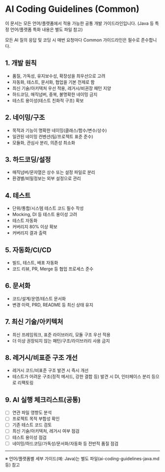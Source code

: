 # AI Coding Guidelines (Common)

이 문서는 모든 언어/플랫폼에서 적용 가능한 공통 개발 가이드라인입니다. (Java 등 특정 언어/플랫폼 특화 내용은 별도 파일 참고)

모든 AI 질의 응답 및 코딩 시 매번 요청마다 Common 가이드라인은 필수로 준수합니다.

## 1. 개발 원칙
- 품질, 가독성, 유지보수성, 확장성을 최우선으로 고려
- 자동화, 테스트, 문서화, 협업을 기본 전제로 함
- 최신 기술/아키텍처 우선 적용, 레거시/비권장 패턴 지양
- 하드코딩, 매직넘버, 중복, 불명확한 네이밍 금지
- 테스트 용이성(테스트 친화적 구조) 확보

## 2. 네이밍/구조
- 목적과 기능이 명확한 네이밍(클래스/함수/변수/상수)
- 일관된 네이밍 컨벤션(팀/프로젝트 표준 준수)
- 모듈화, 관심사 분리, 의존성 최소화

## 3. 하드코딩/설정
- 매직넘버/문자열은 상수 또는 설정 파일로 분리
- 환경별/비밀정보는 외부 설정으로 관리

## 4. 테스트
- 단위/통합/시스템 테스트 코드 필수 작성
- Mocking, DI 등 테스트 용이성 고려
- 테스트 자동화
- 커버리지 80% 이상 확보
- 커버리지 결과 출력

## 5. 자동화/CI/CD
- 빌드, 테스트, 배포 자동화
- 코드 리뷰, PR, Merge 등 협업 프로세스 준수

## 6. 문서화
- 코드/설계/운영/테스트 문서화
- 변경 이력, PRD, README 등 최신 상태 유지

## 7. 최신 기술/아키텍처
- 최신 프레임워크, 표준 라이브러리, 모듈 구조 우선 적용
- 더 이상 권장되지 않는 패턴/구조/라이브러리 사용 금지

## 8. 레거시/비표준 구조 개선
- 레거시 코드/비표준 구조 발견 시 즉시 개선
- 테스트가 어려운 구조(정적 메서드, 강한 결합 등) 발견 시 DI, 인터페이스 분리 등으로 리팩토링

## 9. AI 실행 체크리스트(공통)
- [ ] 연관 파일 영향도 분석
- [ ] 프로젝트 목적 부합성 확인
- [ ] 기존 테스트 코드 검토
- [ ] 최신 기술/아키텍처, 레거시 여부 점검
- [ ] 테스트 용이성 점검
- [ ] 네이밍/하드코딩/가독성/문서화/자동화 등 전반적 품질 점검

---

※ 언어/플랫폼별 세부 가이드(예: Java)는 별도 파일(ai-coding-guidelines-java.md 등) 참고 